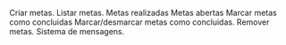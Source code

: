 Criar metas.
Listar metas.
  Metas realizadas
  Metas abertas
Marcar metas como concluidas
Marcar/desmarcar metas como concluidas.
Remover metas.
Sistema de mensagens.